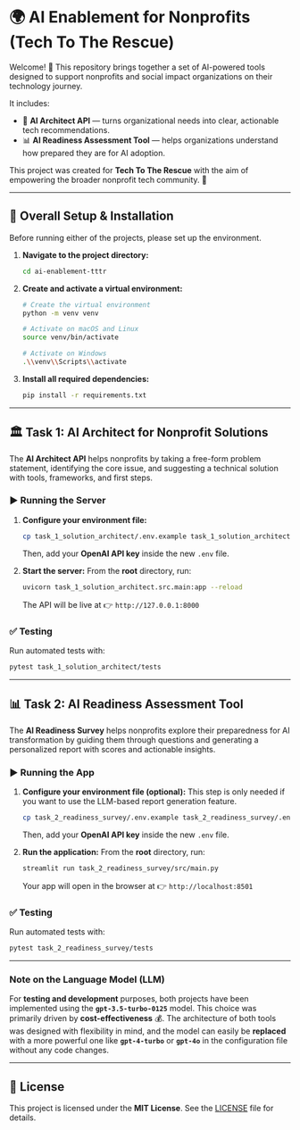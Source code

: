 # 🌍 AI Enablement for Nonprofits (Tech To The Rescue)

Welcome\! 👋
This repository brings together a set of AI-powered tools designed to support nonprofits and social impact organizations on their technology journey.

It includes:

  * 🤖 **AI Architect API** — turns organizational needs into clear, actionable tech recommendations.
  * 📊 **AI Readiness Assessment Tool** — helps organizations understand how prepared they are for AI adoption.

This project was created for **Tech To The Rescue** with the aim of empowering the broader nonprofit tech community. 💙

-----

## 🔧 Overall Setup & Installation

Before running either of the projects, please set up the environment.

1.  **Navigate to the project directory:**

    ```bash
    cd ai-enablement-tttr
    ```

2.  **Create and activate a virtual environment:**

    ```bash
    # Create the virtual environment
    python -m venv venv

    # Activate on macOS and Linux
    source venv/bin/activate

    # Activate on Windows
    .\\venv\\Scripts\\activate
    ```

3.  **Install all required dependencies:**

    ```bash
    pip install -r requirements.txt
    ```

-----

## 🏛️ Task 1: AI Architect for Nonprofit Solutions

The **AI Architect API** helps nonprofits by taking a free-form problem statement, identifying the core issue, and suggesting a technical solution with tools, frameworks, and first steps.

### ▶️ Running the Server

1.  **Configure your environment file:**

    ```bash
    cp task_1_solution_architect/.env.example task_1_solution_architect/.env
    ```

    Then, add your **OpenAI API key** inside the new `.env` file.

2.  **Start the server:**
    From the **root** directory, run:

    ```bash
    uvicorn task_1_solution_architect.src.main:app --reload
    ```

    The API will be live at 👉 `http://127.0.0.1:8000`

### ✅ Testing

Run automated tests with:

```bash
pytest task_1_solution_architect/tests
```

-----

## 📊 Task 2: AI Readiness Assessment Tool

The **AI Readiness Survey** helps nonprofits explore their preparedness for AI transformation by guiding them through questions and generating a personalized report with scores and actionable insights.

### ▶️ Running the App

1.  **Configure your environment file (optional):**
    This step is only needed if you want to use the LLM-based report generation feature.

    ```bash
    cp task_2_readiness_survey/.env.example task_2_readiness_survey/.env
    ```

    Then, add your **OpenAI API key** inside the new `.env` file.

2.  **Run the application:**
    From the **root** directory, run:

    ```bash
    streamlit run task_2_readiness_survey/src/main.py
    ```

    Your app will open in the browser at 👉 `http://localhost:8501`

### ✅ Testing

Run automated tests with:

```bash
pytest task_2_readiness_survey/tests
```

-----

### Note on the Language Model (LLM)

For **testing and development** purposes, both projects have been implemented using the **`gpt-3.5-turbo-0125`** model. This choice was primarily driven by **cost-effectiveness** 💰. The architecture of both tools was designed with flexibility in mind, and the model can easily be **replaced** with a more powerful one like **`gpt-4-turbo`** or **`gpt-4o`** in the configuration file without any code changes.

-----

## 📜 License

This project is licensed under the **MIT License**. See the [LICENSE](https://www.google.com/search?q=./LICENSE) file for details.